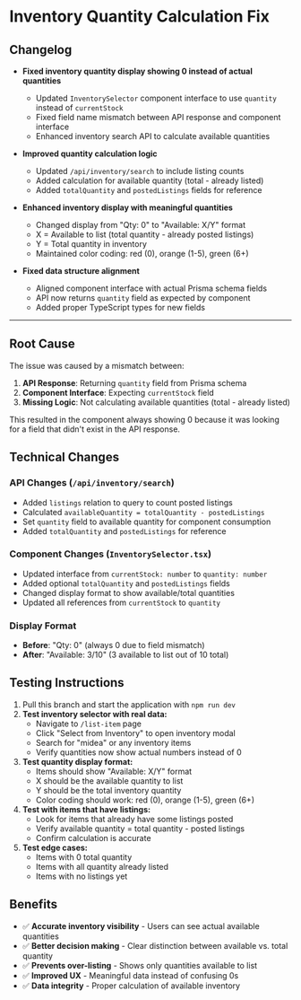 # Inventory Quantity Calculation Fix

## Changelog

- **Fixed inventory quantity display showing 0 instead of actual quantities**
  - Updated `InventorySelector` component interface to use `quantity` instead of `currentStock`
  - Fixed field name mismatch between API response and component interface
  - Enhanced inventory search API to calculate available quantities

- **Improved quantity calculation logic**
  - Updated `/api/inventory/search` to include listing counts
  - Added calculation for available quantity (total - already listed)
  - Added `totalQuantity` and `postedListings` fields for reference

- **Enhanced inventory display with meaningful quantities**
  - Changed display from "Qty: 0" to "Available: X/Y" format
  - X = Available to list (total quantity - already posted listings)
  - Y = Total quantity in inventory
  - Maintained color coding: red (0), orange (1-5), green (6+)

- **Fixed data structure alignment**
  - Aligned component interface with actual Prisma schema fields
  - API now returns `quantity` field as expected by component
  - Added proper TypeScript types for new fields

---

## Root Cause

The issue was caused by a mismatch between:
1. **API Response**: Returning `quantity` field from Prisma schema
2. **Component Interface**: Expecting `currentStock` field
3. **Missing Logic**: Not calculating available quantities (total - already listed)

This resulted in the component always showing 0 because it was looking for a field that didn't exist in the API response.

## Technical Changes

### API Changes (`/api/inventory/search`)
- Added `listings` relation to query to count posted listings
- Calculated `availableQuantity = totalQuantity - postedListings`
- Set `quantity` field to available quantity for component consumption
- Added `totalQuantity` and `postedListings` for reference

### Component Changes (`InventorySelector.tsx`)
- Updated interface from `currentStock: number` to `quantity: number`
- Added optional `totalQuantity` and `postedListings` fields
- Changed display format to show available/total quantities
- Updated all references from `currentStock` to `quantity`

### Display Format
- **Before**: "Qty: 0" (always 0 due to field mismatch)
- **After**: "Available: 3/10" (3 available to list out of 10 total)

## Testing Instructions

1. Pull this branch and start the application with `npm run dev`
2. **Test inventory selector with real data:**
   - Navigate to `/list-item` page
   - Click "Select from Inventory" to open inventory modal
   - Search for "midea" or any inventory items
   - Verify quantities now show actual numbers instead of 0
3. **Test quantity display format:**
   - Items should show "Available: X/Y" format
   - X should be the available quantity to list
   - Y should be the total inventory quantity
   - Color coding should work: red (0), orange (1-5), green (6+)
4. **Test with items that have listings:**
   - Look for items that already have some listings posted
   - Verify available quantity = total quantity - posted listings
   - Confirm calculation is accurate
5. **Test edge cases:**
   - Items with 0 total quantity
   - Items with all quantity already listed
   - Items with no listings yet

## Benefits

- ✅ **Accurate inventory visibility** - Users can see actual available quantities
- ✅ **Better decision making** - Clear distinction between available vs. total quantity
- ✅ **Prevents over-listing** - Shows only quantities available to list
- ✅ **Improved UX** - Meaningful data instead of confusing 0s
- ✅ **Data integrity** - Proper calculation of available inventory
